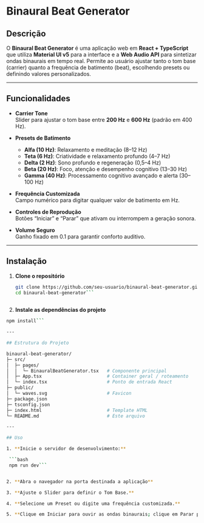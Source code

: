 # Binaural Beat Generator

## Descrição

O **Binaural Beat Generator** é uma aplicação web em **React + TypeScript** que utiliza **Material UI v5** para a interface e a **Web Audio API** para sintetizar ondas binaurais em tempo real. Permite ao usuário ajustar tanto o tom base (carrier) quanto a frequência de batimento (beat), escolhendo presets ou definindo valores personalizados.

---

## Funcionalidades

- **Carrier Tone**  
  Slider para ajustar o tom base entre **200 Hz** e **600 Hz** (padrão em 400 Hz).

- **Presets de Batimento**  
  - **Alfa (10 Hz)**: Relaxamento e meditação (8–12 Hz)  
  - **Teta (6 Hz)**: Criatividade e relaxamento profundo (4–7 Hz)  
  - **Delta (2 Hz)**: Sono profundo e regeneração (0,5–4 Hz)  
  - **Beta (20 Hz)**: Foco, atenção e desempenho cognitivo (13–30 Hz)  
  - **Gamma (40 Hz)**: Processamento cognitivo avançado e alerta (30–100 Hz)

- **Frequência Customizada**  
  Campo numérico para digitar qualquer valor de batimento em Hz.

- **Controles de Reprodução**  
  Botões “Iniciar” e “Parar” que ativam ou interrompem a geração sonora.

- **Volume Seguro**  
  Ganho fixado em 0.1 para garantir conforto auditivo.

---

## Instalação

1. **Clone o repositório**  

   ```bash
   git clone https://github.com/seu-usuario/binaural-beat-generator.git
   cd binaural-beat-generator```
  
2. **Instale as dependências do projeto**  

  ```bash
  npm install```

---

## Estrutura do Projeto

binaural-beat-generator/
├─ src/
│  ├─ pages/
│  │  └─ BinauralBeatGenerator.tsx   # Componente principal
│  ├─ App.tsx                        # Container geral / roteamento
│  └─ index.tsx                      # Ponto de entrada React
├─ public/
│  └─ waves.svg                      # Favicon
├─ package.json
├─ tsconfig.json
├─ index.html                        # Template HTML
└─ README.md                         # Este arquivo

---

## Uso

1. **Inicie o servidor de desenvolvimento:**

   ```bash
   npm run dev```


2. **Abra o navegador na porta destinada a aplicação**  

3. **Ajuste o Slider para definir o Tom Base.**  

4. **Selecione um Preset ou digite uma frequência customizada.**

5. **Clique em Iniciar para ouvir as ondas binaurais; clique em Parar para interromper.**  
